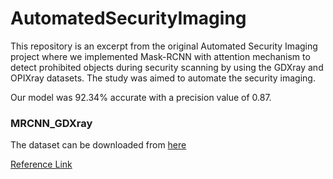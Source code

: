 # AutomatedSecurityImaging
 

This repository is an excerpt from the original Automated Security Imaging project where we implemented Mask-RCNN with attention mechanism to detect prohibited objects during security scanning by using the GDXray and OPIXray datasets. The study was aimed to automate the security imaging.

Our model was 92.34\% accurate with a precision value of 0.87.

### MRCNN_GDXray
The dataset can be downloaded from [here](https://domingomery.ing.puc.cl/material/gdxray/) 

[Reference Link](http://vriffo1.sitios.ing.uc.cl/papers/journals/GDXray2015.pdf)
